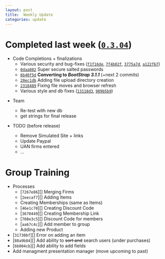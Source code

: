 ```yaml
---
layout: post
title:  Weekly Update
categories: update
---
```


# Completed last week ([`0.3.04`][])

- Code Completions + finalizations
	- Various security and bug-fixes ([`f1f16de`][], [`7f4b02f`][], [`3775a7d`][], [`a122fb7`][])
	- [`0daa082`][] Super secure salted passwords
	- [`6b40f5d`][] __Converting to *BootStrap 3.1.1*__ (+next 2 commits)
	- [`20ec1db`][] Adding file upload directory creation
	- [`2318489`][] Fixing file moves and browser refresh
	- Various style and db fixes ([`13118d3`][], [`989b5b9`][])

[`0.3.04`]:  https://github.com/bign8-AZ/UA-purchasing-system/commit/f26f192e340fecface1a3ebc4ea2a6454c1a2166
[`f1f16de`]: https://github.com/bign8-AZ/UA-purchasing-system/commit/f1f16de2e063b8e4cab884797ba10cf47dbef4a6
[`7f4b02f`]: https://github.com/bign8-AZ/UA-purchasing-system/commit/7f4b02fc366706312955d160ab8a6229432f0cda
[`3775a7d`]: https://github.com/bign8-AZ/UA-purchasing-system/commit/3775a7d5b800a4af5a9408487a4cbbe4a2159bee
[`a122fb7`]: https://github.com/bign8-AZ/UA-purchasing-system/commit/a122fb7c3e85e03d9a41649b766c24482c8aa7c4
[`0daa082`]: https://github.com/bign8-AZ/UA-purchasing-system/commit/0daa082e9c0254a9e126ba282dffeb5cbc3684fd
[`6b40f5d`]: https://github.com/bign8-AZ/UA-purchasing-system/commit/6b40f5d78eeed6331538ffb729625441d23e672a
[`20ec1db`]: https://github.com/bign8-AZ/UA-purchasing-system/commit/20ec1db89da8be930492f84005e4a200260ac8a8
[`2318489`]: https://github.com/bign8-AZ/UA-purchasing-system/commit/2318489eb919c3c9f6cd41b53d2639196a8e8cf1
[`13118d3`]: https://github.com/bign8-AZ/UA-purchasing-system/commit/13118d34bc0922ac629da46d790762e2373082cd
[`989b5b9`]: https://github.com/bign8-AZ/UA-purchasing-system/commit/989b5b929a1c2da78538ba11a97fd239543c3fd0

- Team
	- Re-test with new db
	- get strings for final release

- TODO (before release)
	- Remove Simulated Site + links
	- Update Paypal
	- UAN firms entered
	- ...

# Group Training

- Processes
	- [`7267e86`][] Merging Firms
	- [`2eecaf7`][] Adding Items
	- Creating Memberships (same as Items)
	- [`46e1c70`][] Creating Discount Code
	- [`3670449`][] Creating Membership Link
	- [`708e3c5`][] Discount Code for members
	- [`aa67c4c`][] Add member to group
	- Adding new Product
- [`31730bf`][] Error on adding an item
- [`88a9b84`][] Add ability to <s>sort and</s> search users (under purchases)
- [`6b004cb`][] Add ability to add fields
- Add managment presentation manager (move upcoming to past)